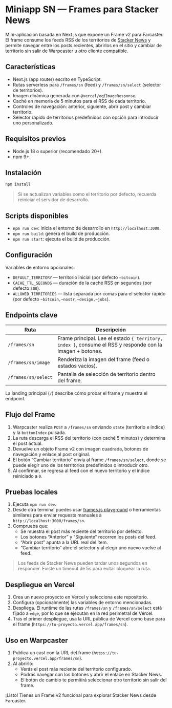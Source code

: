 # Miniapp SN — Frames para Stacker News

Mini-aplicación basada en Next.js que expone un Frame v2 para Farcaster. El frame consume los feeds RSS de los territorios de [Stacker News](https://stacker.news) y permite navegar entre los posts recientes, abrirlos en el sitio y cambiar de territorio sin salir de Warpcaster u otro cliente compatible.

## Características

- Next.js (app router) escrito en TypeScript.
- Rutas serverless para `/frames/sn` (feed) y `/frames/sn/select` (selector de territorios).
- Imagen dinámica generada con `@vercel/og`/`ImageResponse`.
- Caché en memoria de 5 minutos para el RSS de cada territorio.
- Controles de navegación: anterior, siguiente, abrir post y cambiar territorio.
- Selector rápido de territorios predefinidos con opción para introducir uno personalizado.

## Requisitos previos

- Node.js 18 o superior (recomendado 20+).
- npm 9+.

## Instalación

```bash
npm install
```

> Si se actualizan variables como el territorio por defecto, recuerda reiniciar el servidor de desarrollo.

## Scripts disponibles

- `npm run dev`: inicia el entorno de desarrollo en `http://localhost:3000`.
- `npm run build`: genera el build de producción.
- `npm run start`: ejecuta el build de producción.

## Configuración

Variables de entorno opcionales:

- `DEFAULT_TERRITORY` — territorio inicial (por defecto `~bitcoin`).
- `CACHE_TTL_SECONDS` — duración de la caché RSS en segundos (por defecto `300`).
- `ALLOWED_TERRITORIES` — lista separada por comas para el selector rápido (por defecto `~bitcoin,~nostr,~design,~jobs`).

## Endpoints clave

| Ruta | Descripción |
|------|-------------|
| `/frames/sn` | Frame principal. Lee el estado `{ territory, index }`, consume el RSS y responde con la imagen + botones. |
| `/frames/sn/image` | Renderiza la imagen del frame (feed o estados vacíos). |
| `/frames/sn/select` | Pantalla de selección de territorio dentro del frame. |

La landing principal (`/`) describe cómo probar el frame y muestra el endpoint.

## Flujo del Frame

1. Warpcaster realiza `POST` a `/frames/sn` enviando `state` (territorio e índice) y la `buttonIndex` pulsada.
2. La ruta descarga el RSS del territorio (con caché 5 minutos) y determina el post actual.
3. Devuelve un objeto Frame v2 con imagen cuadrada, botones de navegación y enlace al post original.
4. El botón “Cambiar territorio” envía al frame `/frames/sn/select`, donde se puede elegir uno de los territorios predefinidos o introducir otro.
5. Al confirmar, se regresa al feed con el nuevo territorio y el índice reiniciado a `0`.

## Pruebas locales

1. Ejecuta `npm run dev`.
2. Desde otra terminal puedes usar [frames.js playground](https://warpcast.com/~/developers/frames) o herramientas similares para enviar requests manuales a `http://localhost:3000/frames/sn`.
3. Comprueba que:
   - Se muestra el post más reciente del territorio por defecto.
   - Los botones “Anterior” y “Siguiente” recorren los posts del feed.
   - “Abrir post” apunta a la URL real del ítem.
   - “Cambiar territorio” abre el selector y al elegir uno nuevo vuelve al feed.

> Los feeds de Stacker News pueden tardar unos segundos en responder. Existe un timeout de 5s para evitar bloquear la ruta.

## Despliegue en Vercel

1. Crea un nuevo proyecto en Vercel y selecciona este repositorio.
2. Configura (opcionalmente) las variables de entorno mencionadas.
3. Despliega. El runtime de las rutas `/frames/sn` y `/frames/sn/select` está fijado a `edge`, por lo que se ejecutan en la red perimetral de Vercel.
4. Tras el primer despliegue, usa la URL pública de Vercel como base para el frame (`https://tu-proyecto.vercel.app/frames/sn`).

## Uso en Warpcaster

1. Publica un cast con la URL del frame (`https://tu-proyecto.vercel.app/frames/sn`).
2. Al abrirlo:
   - Verás el post más reciente del territorio configurado.
   - Podrás navegar con los botones y abrir el enlace en Stacker News.
   - El botón de cambio te permitirá seleccionar otro territorio sin salir del frame.

¡Listo! Tienes un Frame v2 funcional para explorar Stacker News desde Farcaster.
